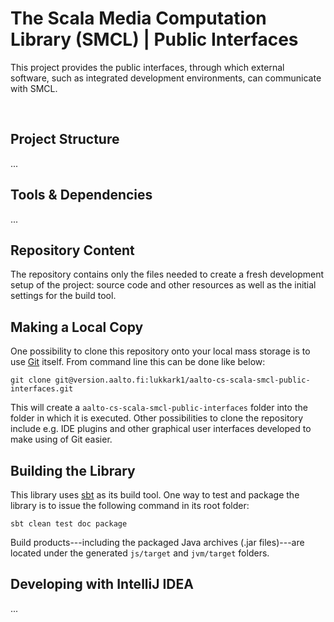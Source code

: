 # The Scala Media Computation Library (SMCL) | Public Interfaces

This project provides the public interfaces, through which external software, such as integrated development environments, can communicate with SMCL.

<br />

## Project Structure

...


## Tools & Dependencies

...


## Repository Content

The repository contains only the files needed to create a fresh development setup of the project: source code and other resources as well as the initial settings for the build tool.


## Making a Local Copy

One possibility to clone this repository onto your local mass storage is to use [Git](https://git-scm.com/) itself. From command line this can be done like below:
```
git clone git@version.aalto.fi:lukkark1/aalto-cs-scala-smcl-public-interfaces.git
```
This will create a `aalto-cs-scala-smcl-public-interfaces` folder into the folder in which it is executed. Other possibilities to clone the repository include e.g. IDE plugins and other graphical user interfaces developed to make using of Git easier.


## Building the Library

This library uses [sbt](http://www.scala-sbt.org/) as its build tool. One way to test and package the library is to issue the following command in its root folder:
```
sbt clean test doc package
```
Build products---including the packaged Java archives (.jar files)---are located under the generated `js/target` and `jvm/target` folders.


## Developing with IntelliJ IDEA

...
